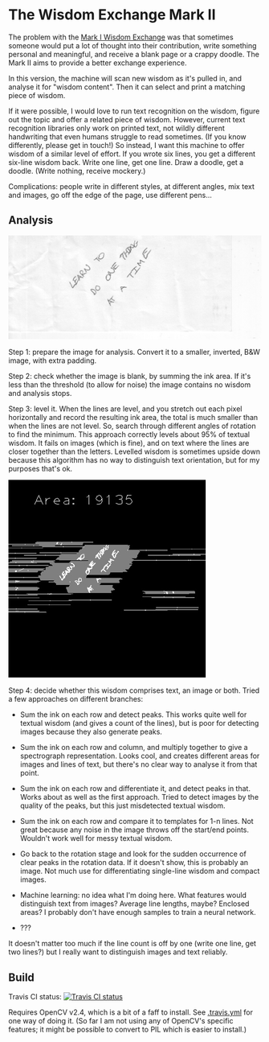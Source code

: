 The Wisdom Exchange Mark II
===========================

The problem with the [Mark I Wisdom Exchange](https://github.com/tangentmonger/wisdomexchange) was that sometimes someone would put a lot of thought into their contribution, write something personal and meaningful, and receive a blank page or a crappy doodle. The Mark II aims to provide a better exchange experience.

In this version, the machine will scan new wisdom as it's pulled in, and analyse it for "wisdom content". Then it can select and print a matching piece of wisdom. 

If it were possible, I would love to run text recognition on the wisdom, figure out the topic and offer a related piece of wisdom. However, current text recognition libraries only work on printed text, not wildly different handwriting that even humans struggle to read sometimes. (If you know differently, please get in touch!) So instead, I want this machine to offer wisdom of a similar level of effort. If you wrote six lines, you get a different six-line wisdom back. Write one line, get one line. Draw a doodle, get a doodle. (Write nothing, receive mockery.)

Complications: people write in different styles, at different angles, mix text and images, go off the edge of the page, use different pens...

Analysis
--------

![Original wisdom](https://raw.githubusercontent.com/tangentmonger/wisdomexchangemarkII/master/levelling-before.jpeg)

Step 1: prepare the image for analysis. Convert it to a smaller, inverted, B&W image, with extra padding.

Step 2: check whether the image is blank, by summing the ink area. If it's less than the threshold (to allow for noise) the image contains no wisdom and analysis stops.

Step 3: level it. When the lines are level, and you stretch out each pixel horizontally and record the resulting ink area, the total is much smaller than when the lines are not level. So, search through different angles of rotation to find the minimum. This approach correctly levels about 95% of textual wisdom. It fails on images (which is fine), and on text where the lines are closer together than the letters. Levelled wisdom is sometimes upside down because this algorithm has no way to distinguish text orientation, but for my purposes that's ok.

![Levelling in action](https://raw.githubusercontent.com/tangentmonger/wisdomexchangemarkII/master/levelling.gif "Levelling in action")

Step 4: decide whether this wisdom comprises text, an image or both. Tried a few approaches on different branches:

* Sum the ink on each row and detect peaks. This works quite well for textual wisdom (and gives a count of the lines), but is poor for detecting images because they also generate peaks.

* Sum the ink on each row and column, and multiply together to give a spectrograph representation. Looks cool, and creates different areas for images and lines of text, but there's no clear way to analyse it from that point.

* Sum the ink on each row and differentiate it, and detect peaks in that. Works about as well as the first approach. Tried to detect images by the quality of the peaks, but this just misdetected textual wisdom.

* Sum the ink on each row and compare it to templates for 1-n lines. Not great because any noise in the image throws off the start/end points. Wouldn't work well for messy textual wisdom.

* Go back to the rotation stage and look for the sudden occurrence of clear peaks in the rotation data. If it doesn't show, this is probably an image. Not much use for differentiating single-line wisdom and compact images.

* Machine learning: no idea what I'm doing here. What features would distinguish text from images? Average line lengths, maybe? Enclosed areas? I probably don't have enough samples to train a neural network.

* ???

It doesn't matter too much if the line count is off by one (write one line, get two lines?) but I really want to distinguish images and text reliably.



Build
-----

Travis CI status: [![Travis CI status](https://travis-ci.org/tangentmonger/wisdomexchangemarkII.svg?branch=master)](https://travis-ci.org/tangentmonger/wisdomexchangemarkII)

Requires OpenCV v2.4, which is a bit of a faff to install. See [.travis.yml](https://github.com/tangentmonger/wisdomexchangemarkII/blob/master/.travis.yml) for one way of doing it. (So far I am not using any of OpenCV's specific features; it might be possible to convert to PIL which is easier to install.)
